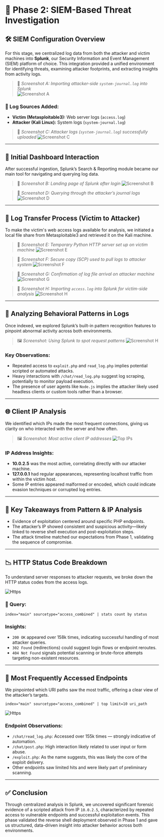 # 🔎 **Phase 2: SIEM-Based Threat Investigation**

## 🛠️ **SIEM Configuration Overview**

For this stage, we centralized log data from both the attacker and victim machines into **Splunk**, our Security Information and Event Management (SIEM) platform of choice. This integration provided a unified environment for identifying threats, examining attacker footprints, and extracting insights from activity logs.

> 📸 *Screenshot A: Importing attacker-side `system-journal.log` into Splunk*  
![Screenshot A](Screenshots/A.png)

### 📁 Log Sources Added:
- **Victim (Metasploitable3):** Web server logs (`access.log`)
- **Attacker (Kali Linux):** System logs (`system-journal.log`)

> 📸 *Screenshot C: Attacker logs (`system-journal.log`) successfully uploaded*
![Screenshot C](./Screenshots/C.png)

---

## 🧭 **Initial Dashboard Interaction**

After successful ingestion, Splunk’s Search & Reporting module became our main tool for navigating and querying log data.

> 📸 *Screenshot B: Landing page of Splunk after login*
![Screenshot B](./Screenshots/B.png)

> 📸 *Screenshot D: Querying through the attacker’s journal logs*
![Screenshot D](./Screenshots/D.png)

---

## 🔁 **Log Transfer Process (Victim to Attacker)**

To make the victim's web access logs available for analysis, we initiated a local file share from Metasploitable3 and retrieved it on the Kali machine.

> 📸 *Screenshot E: Temporary Python HTTP server set up on victim machine*
![Screenshot E](./Screenshots/E.png)

> 📸 *Screenshot F: Secure copy (SCP) used to pull logs to attacker system*
![Screenshot F](./Screenshots/F.png)

> 📸 *Screenshot G: Confirmation of log file arrival on attacker machine*
![Screenshot G](./Screenshots/G.png)

> 📸 *Screenshot H: Importing `access.log` into Splunk for victim-side analysis*
![Screenshot H](./Screenshots/H.png)

---

## 🔬 **Analyzing Behavioral Patterns in Logs**

Once indexed, we explored Splunk’s built-in pattern recognition features to pinpoint abnormal activity across both environments.

> 🖼 *Screenshot: Using Splunk to spot request patterns*
![Screenshot H](./Screenshots/attack_pattern.png)

### Key Observations:
- Repeated access to `exploit.php` and `read_log.php` implies potential scripted or automated attacks.
- Heavy interactions with `/chat/read_log.php` suggest log scraping, potentially to monitor payload execution.
- The presence of user agents like `Node.js` implies the attacker likely used headless clients or custom tools rather than a browser.

---

## 🌐 **Client IP Analysis**

We identified which IPs made the most frequent connections, giving us clarity on who interacted with the server and how often.

> 🖼 *Screenshot: Most active client IP addresses*
![Top IPs](Screenshots/Mostaccessed_IPS.png)

### IP Address Insights:
- **10.0.2.5** was the most active, correlating directly with our attacker machine.
- **127.0.0.1** had regular appearances, representing localhost traffic from within the victim host.
- Some IP entries appeared malformed or encoded, which could indicate evasion techniques or corrupted log entries.

---

## 📌 **Key Takeaways from Pattern & IP Analysis**

- Evidence of exploitation centered around specific PHP endpoints.
- The attacker’s IP showed consistent and suspicious activity—likely linked to reverse shell execution and post-exploitation steps.
- The attack timeline matched our expectations from Phase 1, validating the sequence of compromise.

---

## 📉 **HTTP Status Code Breakdown**

To understand server responses to attacker requests, we broke down the HTTP status codes from the access logs.

![Https](Screenshots/HTTP_status_codes.png)

### 🧾 Query:
```spl
index="main" sourcetype="access_combined" | stats count by status
```

### Insights:
- `200 OK` appeared over 158k times, indicating successful handling of most attacker queries.
- `302 Found` (redirections) could suggest login flows or endpoint reroutes.
- `404 Not Found` signals potential scanning or brute-force attempts targeting non-existent resources.

---

## 📍 **Most Frequently Accessed Endpoints**

We pinpointed which URI paths saw the most traffic, offering a clear view of the attacker’s targets.

```spl
index="main" sourcetype="access_combined" | top limit=10 uri_path
```

![Https](Screenshots/top_visted_endpoints.png)

### Endpoint Observations:
- `/chat/read_log.php`: Accessed over 155k times — strongly indicative of automation.
- `/chat/post.php`: High interaction likely related to user input or form abuse.
- `/exploit.php`: As the name suggests, this was likely the core of the exploit delivery.
- Other endpoints saw limited hits and were likely part of preliminary scanning.

---

## ✅ **Conclusion**

Through centralized analysis in Splunk, we uncovered significant forensic evidence of a scripted attack from IP `10.0.2.5`, characterized by repeated access to vulnerable endpoints and successful exploitation events. This phase validated the reverse shell deployment observed in Phase 1 and gave us structured, data-driven insight into attacker behavior across both environments.
